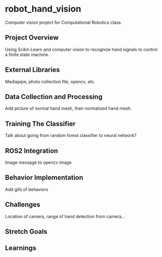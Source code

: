 # robot_hand_vision
Computer vision project for Computational Robotics class. 

## Project Overview
Using Scikit-Learn and computer vision to recognize hand signals to control a finite state machine. 

## External Libraries
Mediapipe, photo collection file, opencv, etc.

## Data Collection and Processing
Add picture of normal hand mesh, then normalized hand mesh.

## Training The Classifier
Talk about going from random forest classifier to neural network?

## ROS2 Integration
Image message to opencv image

## Behavior Implementation
Add gifs of behaviors

## Challenges
Location of camera, range of hand detection from camera...

## Stretch Goals

## Learnings
